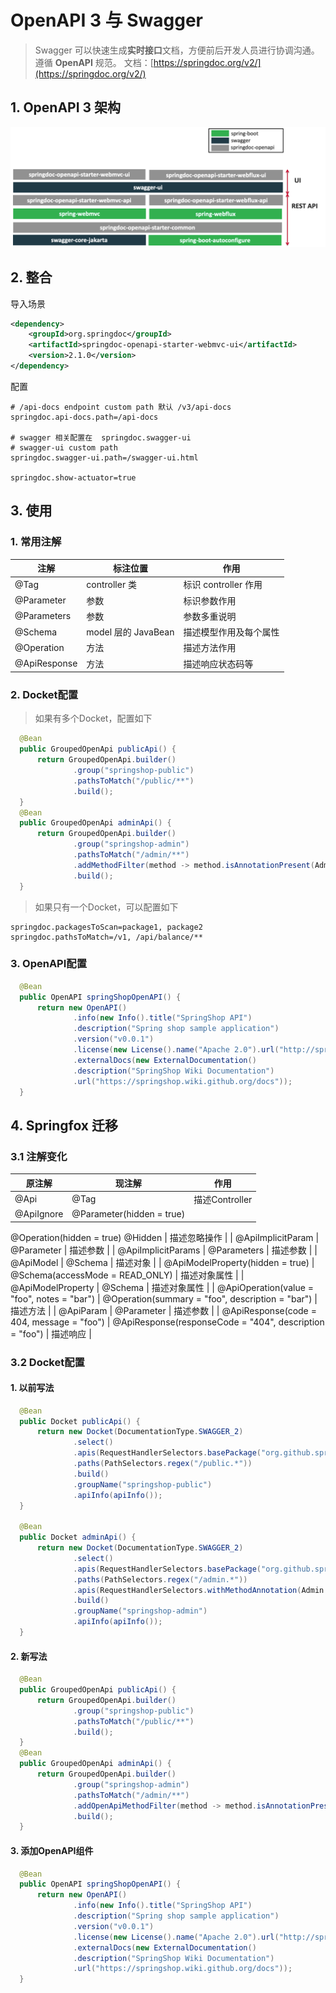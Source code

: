# OpenAPI 3 与 Swagger
> Swagger 可以快速生成**实时接口**文档，方便前后开发人员进行协调沟通。遵循 **OpenAPI** 规范。
> 文档：[https://springdoc.org/v2/](https://springdoc.org/v2/)

## 1.  OpenAPI 3 架构
![image.png](./imgs/1681977849796-4b79ef53-8969-488d-aaa8-73fc333e8be7.png)

## 2. 整合
导入场景
```xml
<dependency>
    <groupId>org.springdoc</groupId>
    <artifactId>springdoc-openapi-starter-webmvc-ui</artifactId>
    <version>2.1.0</version>
</dependency>
```
配置
```properties
# /api-docs endpoint custom path 默认 /v3/api-docs
springdoc.api-docs.path=/api-docs

# swagger 相关配置在  springdoc.swagger-ui
# swagger-ui custom path
springdoc.swagger-ui.path=/swagger-ui.html

springdoc.show-actuator=true
```

## 3. 使用
### 1. 常用注解
| 注解         | 标注位置            | 作用                   |
| ------------ | ------------------- | ---------------------- |
| @Tag         | controller 类       | 标识 controller 作用   |
| @Parameter   | 参数                | 标识参数作用           |
| @Parameters  | 参数                | 参数多重说明           |
| @Schema      | model 层的 JavaBean | 描述模型作用及每个属性 |
| @Operation   | 方法                | 描述方法作用           |
| @ApiResponse | 方法                | 描述响应状态码等       |


### 2. Docket配置
> 如果有多个Docket，配置如下

```java
  @Bean
  public GroupedOpenApi publicApi() {
      return GroupedOpenApi.builder()
              .group("springshop-public")
              .pathsToMatch("/public/**")
              .build();
  }
  @Bean
  public GroupedOpenApi adminApi() {
      return GroupedOpenApi.builder()
              .group("springshop-admin")
              .pathsToMatch("/admin/**")
              .addMethodFilter(method -> method.isAnnotationPresent(Admin.class))
              .build();
  }
```

> 如果只有一个Docket，可以配置如下

```properties
springdoc.packagesToScan=package1, package2
springdoc.pathsToMatch=/v1, /api/balance/**
```

### 3. OpenAPI配置
```java
  @Bean
  public OpenAPI springShopOpenAPI() {
      return new OpenAPI()
              .info(new Info().title("SpringShop API")
              .description("Spring shop sample application")
              .version("v0.0.1")
              .license(new License().name("Apache 2.0").url("http://springdoc.org")))
              .externalDocs(new ExternalDocumentation()
              .description("SpringShop Wiki Documentation")
              .url("https://springshop.wiki.github.org/docs"));
  }
```
## 4. Springfox 迁移
### 3.1 注解变化
| 原注解     | 现注解                    | 作用           |
| ---------- | ------------------------- | -------------- |
| @Api       | @Tag                      | 描述Controller |
| @ApiIgnore | @Parameter(hidden = true) |
@Operation(hidden = true)
@Hidden | 描述忽略操作 |
| @ApiImplicitParam | @Parameter | 描述参数 |
| @ApiImplicitParams  | @Parameters | 描述参数 |
| @ApiModel | @Schema | 描述对象 |
| @ApiModelProperty(hidden = true) | @Schema(accessMode = READ_ONLY) | 描述对象属性 |
| @ApiModelProperty | @Schema | 描述对象属性 |
| @ApiOperation(value = "foo", notes = "bar") | @Operation(summary = "foo", description = "bar") | 描述方法 |
| @ApiParam  | @Parameter | 描述参数 |
| @ApiResponse(code = 404, message = "foo")  | @ApiResponse(responseCode = "404", description = "foo") | 描述响应 |


### 3.2 Docket配置
#### 1. 以前写法
```java
  @Bean
  public Docket publicApi() {
      return new Docket(DocumentationType.SWAGGER_2)
              .select()
              .apis(RequestHandlerSelectors.basePackage("org.github.springshop.web.public"))
              .paths(PathSelectors.regex("/public.*"))
              .build()
              .groupName("springshop-public")
              .apiInfo(apiInfo());
  }

  @Bean
  public Docket adminApi() {
      return new Docket(DocumentationType.SWAGGER_2)
              .select()
              .apis(RequestHandlerSelectors.basePackage("org.github.springshop.web.admin"))
              .paths(PathSelectors.regex("/admin.*"))
              .apis(RequestHandlerSelectors.withMethodAnnotation(Admin.class))
              .build()
              .groupName("springshop-admin")
              .apiInfo(apiInfo());
  }
```
#### 2. 新写法
```java
  @Bean
  public GroupedOpenApi publicApi() {
      return GroupedOpenApi.builder()
              .group("springshop-public")
              .pathsToMatch("/public/**")
              .build();
  }
  @Bean
  public GroupedOpenApi adminApi() {
      return GroupedOpenApi.builder()
              .group("springshop-admin")
              .pathsToMatch("/admin/**")
              .addOpenApiMethodFilter(method -> method.isAnnotationPresent(Admin.class))
              .build();
  }
```
#### 3. 添加OpenAPI组件
```java
  @Bean
  public OpenAPI springShopOpenAPI() {
      return new OpenAPI()
              .info(new Info().title("SpringShop API")
              .description("Spring shop sample application")
              .version("v0.0.1")
              .license(new License().name("Apache 2.0").url("http://springdoc.org")))
              .externalDocs(new ExternalDocumentation()
              .description("SpringShop Wiki Documentation")
              .url("https://springshop.wiki.github.org/docs"));
  }
```
